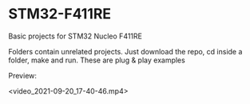 # STM32-F411RE

Basic projects for STM32 Nucleo F411RE


Folders contain unrelated projects. Just download the repo, cd inside a folder, make and run. These are plug & play examples

Preview:

<video_2021-09-20_17-40-46.mp4>
